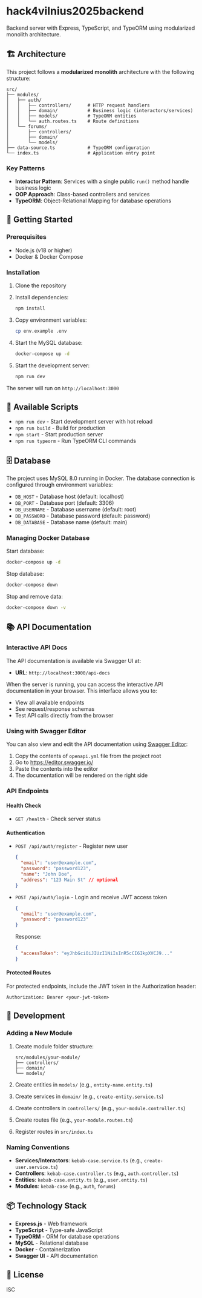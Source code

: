 # hack4vilnius2025backend

Backend server with Express, TypeScript, and TypeORM using modularized monolith architecture.

## 🏗️ Architecture

This project follows a **modularized monolith** architecture with the following structure:

```
src/
├── modules/
│   ├── auth/
│   │   ├── controllers/      # HTTP request handlers
│   │   ├── domain/           # Business logic (interactors/services)
│   │   ├── models/           # TypeORM entities
│   │   └── auth.routes.ts    # Route definitions
│   └── forums/
│       ├── controllers/
│       ├── domain/
│       └── models/
├── data-source.ts            # TypeORM configuration
└── index.ts                  # Application entry point
```

### Key Patterns

- **Interactor Pattern**: Services with a single public `run()` method handle business logic
- **OOP Approach**: Class-based controllers and services
- **TypeORM**: Object-Relational Mapping for database operations

## 🚀 Getting Started

### Prerequisites

- Node.js (v18 or higher)
- Docker & Docker Compose

### Installation

1. Clone the repository
2. Install dependencies:
   ```bash
   npm install
   ```

3. Copy environment variables:
   ```bash
   cp env.example .env
   ```

4. Start the MySQL database:
   ```bash
   docker-compose up -d
   ```

5. Start the development server:
   ```bash
   npm run dev
   ```

The server will run on `http://localhost:3000`

## 📝 Available Scripts

- `npm run dev` - Start development server with hot reload
- `npm run build` - Build for production
- `npm start` - Start production server
- `npm run typeorm` - Run TypeORM CLI commands

## 🗄️ Database

The project uses MySQL 8.0 running in Docker. The database connection is configured through environment variables:

- `DB_HOST` - Database host (default: localhost)
- `DB_PORT` - Database port (default: 3306)
- `DB_USERNAME` - Database username (default: root)
- `DB_PASSWORD` - Database password (default: password)
- `DB_DATABASE` - Database name (default: main)

### Managing Docker Database

Start database:
```bash
docker-compose up -d
```

Stop database:
```bash
docker-compose down
```

Stop and remove data:
```bash
docker-compose down -v
```

## 📚 API Documentation

### Interactive API Docs

The API documentation is available via Swagger UI at:
- **URL**: `http://localhost:3000/api-docs`

When the server is running, you can access the interactive API documentation in your browser. This interface allows you to:
- View all available endpoints
- See request/response schemas
- Test API calls directly from the browser

### Using with Swagger Editor

You can also view and edit the API documentation using [Swagger Editor](https://editor.swagger.io/):

1. Copy the contents of `openapi.yml` file from the project root
2. Go to https://editor.swagger.io/
3. Paste the contents into the editor
4. The documentation will be rendered on the right side

### API Endpoints

#### Health Check
- `GET /health` - Check server status

#### Authentication
- `POST /api/auth/register` - Register new user
  ```json
  {
    "email": "user@example.com",
    "password": "password123",
    "name": "John Doe",
    "address": "123 Main St" // optional
  }
  ```

- `POST /api/auth/login` - Login and receive JWT access token
  ```json
  {
    "email": "user@example.com",
    "password": "password123"
  }
  ```
  Response:
  ```json
  {
    "accessToken": "eyJhbGciOiJIUzI1NiIsInR5cCI6IkpXVCJ9..."
  }
  ```

#### Protected Routes

For protected endpoints, include the JWT token in the Authorization header:
```
Authorization: Bearer <your-jwt-token>
```

## 🔧 Development

### Adding a New Module

1. Create module folder structure:
   ```
   src/modules/your-module/
   ├── controllers/
   ├── domain/
   └── models/
   ```

2. Create entities in `models/` (e.g., `entity-name.entity.ts`)
3. Create services in `domain/` (e.g., `create-entity.service.ts`)
4. Create controllers in `controllers/` (e.g., `your-module.controller.ts`)
5. Create routes file (e.g., `your-module.routes.ts`)
6. Register routes in `src/index.ts`

### Naming Conventions

- **Services/Interactors**: `kebab-case.service.ts` (e.g., `create-user.service.ts`)
- **Controllers**: `kebab-case.controller.ts` (e.g., `auth.controller.ts`)
- **Entities**: `kebab-case.entity.ts` (e.g., `user.entity.ts`)
- **Modules**: `kebab-case` (e.g., `auth`, `forums`)

## 📦 Technology Stack

- **Express.js** - Web framework
- **TypeScript** - Type-safe JavaScript
- **TypeORM** - ORM for database operations
- **MySQL** - Relational database
- **Docker** - Containerization
- **Swagger UI** - API documentation

## 📄 License

ISC
